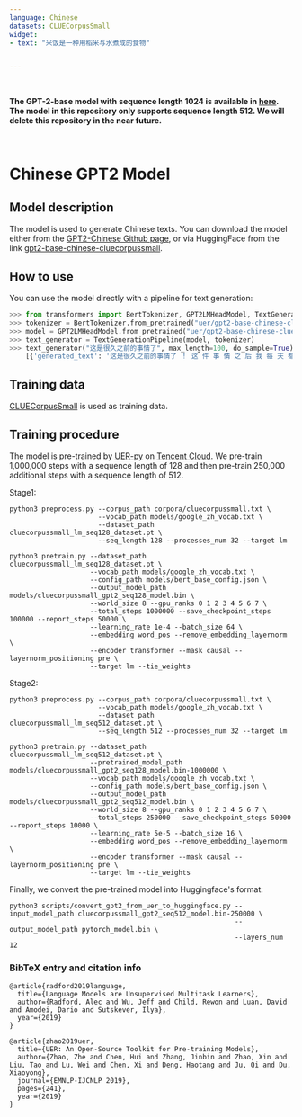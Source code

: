 ```yaml
---
language: Chinese
datasets: CLUECorpusSmall
widget: 
- text: "米饭是一种用稻米与水煮成的食物"


---
```



<br>

**The GPT-2-base model with sequence length 1024 is available in [here](https://huggingface.co/uer/gpt2-chinese-cluecorpussmall). The model in this repository only supports sequence length 512. We will delete this repository in the near future.**

<br>


# Chinese GPT2 Model


## Model description

The model is used to generate Chinese texts. You can download the model either from the [GPT2-Chinese Github page](https://github.com/Morizeyao/GPT2-Chinese), or via HuggingFace from the link [gpt2-base-chinese-cluecorpussmall](https://huggingface.co/uer/gpt2-base-chinese-cluecorpussmall).

## How to use

You can use the model directly with a pipeline for text generation:

```python
>>> from transformers import BertTokenizer, GPT2LMHeadModel, TextGenerationPipeline
>>> tokenizer = BertTokenizer.from_pretrained("uer/gpt2-base-chinese-cluecorpussmall")
>>> model = GPT2LMHeadModel.from_pretrained("uer/gpt2-base-chinese-cluecorpussmall")
>>> text_generator = TextGenerationPipeline(model, tokenizer)   
>>> text_generator("这是很久之前的事情了", max_length=100, do_sample=True)
    [{'generated_text': '这是很久之前的事情了 ！ 这 件 事 情 之 后 我 每 天 都 问 自 己 ， 对 未 来 的 影 响 是 什 么 ？ 在 这 个 过 程 中 我 一 直 提 高 自 己 的 理 论 和 实 践 能 力 ， 比 如 说 ， 我 们 现 在 有 很 多 很 多 的 投 资 行 为 可 以 赚 钱 ， 在 美 国 有 很 多 交 易 行 为 ， 是 一 个 比 较 灵 活 的 模'}]
```



## Training data

[CLUECorpusSmall](https://github.com/CLUEbenchmark/CLUECorpus2020/) is used as training data. 

## Training procedure

The model is pre-trained by [UER-py](https://github.com/dbiir/UER-py/) on [Tencent Cloud](https://cloud.tencent.com/). We pre-train 1,000,000 steps with a sequence length of 128 and then pre-train 250,000 additional steps with a sequence length of 512. 

Stage1:

```
python3 preprocess.py --corpus_path corpora/cluecorpussmall.txt \
                      --vocab_path models/google_zh_vocab.txt \
                      --dataset_path cluecorpussmall_lm_seq128_dataset.pt \
                      --seq_length 128 --processes_num 32 --target lm 
```

```
python3 pretrain.py --dataset_path cluecorpussmall_lm_seq128_dataset.pt \
                    --vocab_path models/google_zh_vocab.txt \
                    --config_path models/bert_base_config.json \
                    --output_model_path models/cluecorpussmall_gpt2_seq128_model.bin \
                    --world_size 8 --gpu_ranks 0 1 2 3 4 5 6 7 \
                    --total_steps 1000000 --save_checkpoint_steps 100000 --report_steps 50000 \
                    --learning_rate 1e-4 --batch_size 64 \
                    --embedding word_pos --remove_embedding_layernorm \
                    --encoder transformer --mask causal --layernorm_positioning pre \
                    --target lm --tie_weights
```

Stage2:

```
python3 preprocess.py --corpus_path corpora/cluecorpussmall.txt \
                      --vocab_path models/google_zh_vocab.txt \
                      --dataset_path cluecorpussmall_lm_seq512_dataset.pt \
                      --seq_length 512 --processes_num 32 --target lm 
```

```
python3 pretrain.py --dataset_path cluecorpussmall_lm_seq512_dataset.pt \
                    --pretrained_model_path models/cluecorpussmall_gpt2_seq128_model.bin-1000000 \
                    --vocab_path models/google_zh_vocab.txt \
                    --config_path models/bert_base_config.json \
                    --output_model_path models/cluecorpussmall_gpt2_seq512_model.bin \
                    --world_size 8 --gpu_ranks 0 1 2 3 4 5 6 7 \
                    --total_steps 250000 --save_checkpoint_steps 50000 --report_steps 10000 \
                    --learning_rate 5e-5 --batch_size 16 \
                    --embedding word_pos --remove_embedding_layernorm \
                    --encoder transformer --mask causal --layernorm_positioning pre \
                    --target lm --tie_weights
```

Finally, we convert the pre-trained model into Huggingface's format:

```
python3 scripts/convert_gpt2_from_uer_to_huggingface.py --input_model_path cluecorpussmall_gpt2_seq512_model.bin-250000 \
                                                        --output_model_path pytorch_model.bin \
                                                        --layers_num 12
```

### BibTeX entry and citation info

```
@article{radford2019language,
  title={Language Models are Unsupervised Multitask Learners},
  author={Radford, Alec and Wu, Jeff and Child, Rewon and Luan, David and Amodei, Dario and Sutskever, Ilya},
  year={2019}
}

@article{zhao2019uer,
  title={UER: An Open-Source Toolkit for Pre-training Models},
  author={Zhao, Zhe and Chen, Hui and Zhang, Jinbin and Zhao, Xin and Liu, Tao and Lu, Wei and Chen, Xi and Deng, Haotang and Ju, Qi and Du, Xiaoyong},
  journal={EMNLP-IJCNLP 2019},
  pages={241},
  year={2019}
}
```